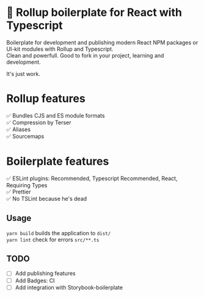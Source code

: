 # 🐣 Rollup boilerplate for React with Typescript

Boilerplate for development and publishing modern React NPM packages or UI-kit modules with Rollup and Typescript.  
Clean and powerfull. Good to fork in your project, learning and development.

It's just work.

# Rollup features

✅ Bundles CJS and ES module formats  
✅ Compression by Terser  
✅ Aliases  
✅ Sourcemaps

# Boilerplate features

✅ ESLint plugins: Recommended, Typescript Recommended, React, Requiring Types  
✅ Prettier  
✅ No TSLint because he's dead

## Usage

`yarn build` builds the application to `dist/`  
`yarn lint` check for errors `src/**.ts`

## TODO

- [ ] Add publishing features
- [ ] Add Badges: CI
- [ ] Add integration with Storybook-boilerplate
